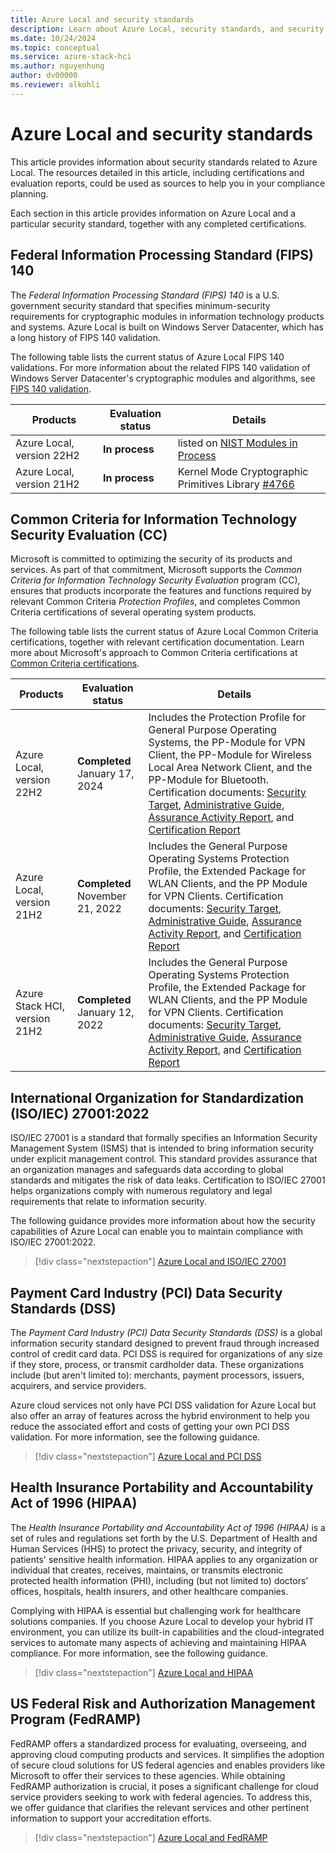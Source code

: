 ```yaml
---
title: Azure Local and security standards
description: Learn about Azure Local, security standards, and security assurance.
ms.date: 10/24/2024
ms.topic: conceptual
ms.service: azure-stack-hci
ms.author: nguyenhung
author: dv00000
ms.reviewer: alkohli
---
```


# Azure Local and security standards

This article provides information about security standards related to Azure Local. The resources detailed in this article, including certifications and evaluation reports, could be used as sources to help you in your compliance planning.

Each section in this article provides information on Azure Local and a particular security standard, together with any completed certifications.

## Federal Information Processing Standard (FIPS) 140

The *Federal Information Processing Standard (FIPS) 140* is a U.S. government security standard that specifies minimum-security requirements for cryptographic modules in information technology products and systems. Azure Local is built on Windows Server Datacenter, which has a long history of FIPS 140 validation.

The following table lists the current status of Azure Local FIPS 140 validations. For more information about the related FIPS 140 validation of Windows Server Datacenter's cryptographic modules and algorithms, see [FIPS 140 validation](/windows/security/security-foundations/certification/fips-140-validation).

|Products |Evaluation status |Details |
|---------|---------|---------|
|Azure Local, version 22H2 |**In process** | listed on [NIST Modules in Process](https://csrc.nist.gov/Projects/cryptographic-module-validation-program/modules-in-process/Modules-In-Process-List)|
|Azure Local, version 21H2 |**In process** |Kernel Mode Cryptographic Primitives Library [#4766](https://csrc.nist.gov/projects/cryptographic-module-validation-program/certificate/4766) |

## Common Criteria for Information Technology Security Evaluation (CC)

Microsoft is committed to optimizing the security of its products and services. As part of that commitment, Microsoft supports the *Common Criteria for Information Technology Security Evaluation* program (CC), ensures that products incorporate the features and functions required by relevant Common Criteria *Protection Profiles*, and completes Common Criteria certifications of several operating system products.

The following table lists the current status of Azure Local Common Criteria certifications, together with relevant certification documentation. Learn more about Microsoft's approach to Common Criteria certifications at [Common Criteria certifications](/windows/security/security-foundations/certification/windows-platform-common-criteria).

|Products |Evaluation status |Details |
|---------|---------|---------|
|Azure Local, version 22H2 |**Completed** January 17, 2024 |Includes the Protection Profile for General Purpose Operating Systems, the PP-Module for VPN Client, the PP-Module for Wireless Local Area Network Client, and the PP-Module for Bluetooth. Certification documents: [Security Target](https://download.microsoft.com/download/2/6/c/26c2c205-db9f-474b-9ac7-bd8bf6ae463c/Microsoft%20Windows,%20Windows%20Server,%20Azure%20Stack%20Security%20Target%20(22H2).pdf), [Administrative Guide](https://download.microsoft.com/download/c/8/3/c83090c7-d299-4d26-a1c3-fb2bf2d77a7b/Microsoft%20Windows,%20Windows%20Server,%20Azure%20Stack%20Administrative%20Guide%20(22H2).pdf), [Assurance Activity Report](https://download.microsoft.com/download/1/7/f/17fac352-5c93-4e4b-9866-3c0df4080164/Microsoft%20Windows,%20Windows%20Server,%20Azure%20Stack%20Public%20Assurance%20Activity%20Report%20(22H2).pdf), and [Certification Report](https://download.microsoft.com/download/6/9/1/69101f35-1373-4262-8c5b-75e08bc2e365/Microsoft%20Windows,%20Windows%20Server,%20Azure%20Stack%20Validation%20Report%20(22H2).pdf) |
|Azure Local, version 21H2 |**Completed** November 21, 2022 |Includes the General Purpose Operating Systems Protection Profile, the Extended Package for WLAN Clients, and the PP Module for VPN Clients. Certification documents: [Security Target](https://download.microsoft.com/download/c/5/9/c59832ff-414b-4f15-8273-d0c349a0b154/Microsoft%20Windows,%20Windows%20Server,%20Azure%20Stack%20Security%20Target%20(21H2%20et%20al).pdf), [Administrative Guide](https://download.microsoft.com/download/9/1/7/9178ce6a-8117-42e7-be0d-186fc4a89ca6/Microsoft%20Windows,%20Windows%20Server,%20Azure%20Stack%20Administrative%20Guide%20(21H2%20et%20al).pdf), [Assurance Activity Report](https://download.microsoft.com/download/4/1/6/416151fe-63e7-48c0-a485-1d87148c71fe/Microsoft%20Windows,%20Windows%20Server,%20Azure%20Stack%20Assurance%20Activity%20Report%20(21H2%20et%20al).pdf), and [Certification Report](https://download.microsoft.com/download/e/3/7/e374af1a-3c5d-42ee-8e19-df47d2c0e3d6/Microsoft%20Windows,%20Windows%20Server,%20Azure%20Stack%20Validation%20Report%20(21H2%20et%20al).pdf) |
|Azure Stack HCI, version 21H2 |**Completed** January 12, 2022 | Includes the General Purpose Operating Systems Protection Profile, the Extended Package for WLAN Clients, and the PP Module for VPN Clients. Certification documents: [Security Target](https://download.microsoft.com/download/a/5/6/a5650848-e86a-4554-bb13-1ad6ff2d45d2/Windows%2010%202004%20GP%20OS%20Security%20Target.pdf), [Administrative Guide](https://download.microsoft.com/download/4/a/6/4a66a459-3c73-4c34-84bb-92cb20301206/Windows%2010%202004%20GP%20OS%20Administrative%20Guide.pdf), [Assurance Activity Report](https://download.microsoft.com/download/3/2/4/324562b6-0917-4708-8f9d-8d2d12859839/Windows%2010%202004%20GP%20OS%20Assurance%20Activity%20Report-Public%20.pdf), and [Certification Report](https://download.microsoft.com/download/1/c/b/1cb65e32-f87d-41dd-bc29-88dc943fad9d/Windows%2010%202004%20GP%20OS%20Validation%20Reports.pdf) |

## International Organization for Standardization (ISO/IEC) 27001:2022

ISO/IEC 27001 is a standard that formally specifies an Information Security Management System (ISMS) that is intended to bring information security under explicit management control. This standard provides assurance that an organization manages and safeguards data according to global standards and mitigates the risk of data leaks. Certification to ISO/IEC 27001 helps organizations comply with numerous regulatory and legal requirements that relate to information security.

The following guidance provides more information about how the security capabilities of Azure Local can enable you to maintain compliance with ISO/IEC 27001:2022.

> [!div class="nextstepaction"]
> [Azure Local and ISO/IEC 27001](azure-stack-iso27001-guidance.md)

## Payment Card Industry (PCI) Data Security Standards (DSS)

The *Payment Card Industry (PCI) Data Security Standards (DSS)* is a global information security standard designed to prevent fraud through increased control of credit card data. PCI DSS is required for organizations of any size if they store, process, or transmit cardholder data. These organizations include (but aren't limited to): merchants, payment processors, issuers, acquirers, and service providers.

Azure cloud services not only have PCI DSS validation for Azure Local but also offer an array of features across the hybrid environment to help you reduce the associated effort and costs of getting your own PCI DSS validation. For more information, see the following guidance.

> [!div class="nextstepaction"]
> [Azure Local and PCI DSS](azure-stack-pci-dss-guidance.md)

## Health Insurance Portability and Accountability Act of 1996 (HIPAA)

The *Health Insurance Portability and Accountability Act of 1996 (HIPAA)* is a set of rules and regulations set forth by the U.S. Department of Health and Human Services (HHS) to protect the privacy, security, and integrity of patients' sensitive health information. HIPAA applies to any organization or individual that creates, receives, maintains, or transmits electronic protected health information (PHI), including (but not limited to) doctors' offices, hospitals, health insurers, and other healthcare companies.

Complying with HIPAA is essential but challenging work for healthcare solutions companies. If you choose Azure Local to develop your hybrid IT environment, you can utilize its built-in capabilities and the cloud-integrated services to automate many aspects of achieving and maintaining HIPAA compliance. For more information, see the following guidance.

> [!div class="nextstepaction"]
> [Azure Local and HIPAA](azure-stack-hipaa-guidance.md)

## US Federal Risk and Authorization Management Program (FedRAMP)

FedRAMP offers a standardized process for evaluating, overseeing, and approving cloud computing products and services. It simplifies the adoption of secure cloud solutions for US federal agencies and enables providers like Microsoft to offer their services to these agencies. While obtaining FedRAMP authorization is crucial, it poses a significant challenge for cloud service providers seeking to work with federal agencies. To address this, we offer guidance that clarifies the relevant services and other pertinent information to support your accreditation efforts.

> [!div class="nextstepaction"]
> [Azure Local and FedRAMP](azure-stack-fedramp-guidance.md)
